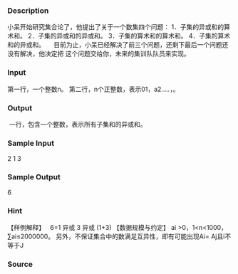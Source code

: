 
### Description
小呆开始研究集合论了，他提出了关于一个数集四个问题：
1．子集的异或和的算术和。
2．子集的异或和的异或和。
3．子集的算术和的算术和。
4．子集的算术和的异或和。
    目前为止，小呆已经解决了前三个问题，还剩下最后一个问题还没有解决，他决定把
这个问题交给你，未来的集训队队员来实现。
### Input
第一行，一个整数n。
第二行，n个正整数，表示01，a2…．，。
### Output
 一行，包含一个整数，表示所有子集和的异或和。
### Sample Input
2
1 3

### Sample Output
6

### Hint
【样例解释】
  6=1 异或 3 异或 (1+3)
【数据规模与约定】
ai >0，1<n<1000，∑ai≤2000000。
另外，不保证集合中的数满足互异性，即有可能出现Ai= Aj且i不等于J

### Source
